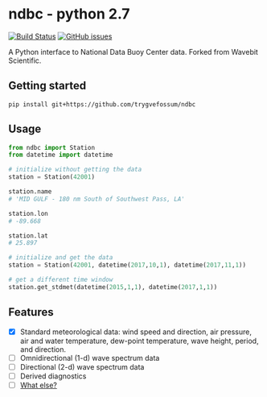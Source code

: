 # ndbc - python 2.7

[![Build Status](https://travis-ci.org/wavebitscientific/ndbc.svg?branch=master)](https://travis-ci.org/wavebitscientific/ndbc)
[![GitHub issues](https://img.shields.io/github/issues/wavebitscientific/ndbc.svg)](https://github.com/wavebitscientific/ndbc/issues)

A Python interface to National Data Buoy Center data. Forked from Wavebit Scientific.

## Getting started

```
pip install git+https://github.com/trygvefossum/ndbc
```

## Usage

```python
from ndbc import Station
from datetime import datetime

# initialize without getting the data
station = Station(42001)

station.name
# 'MID GULF - 180 nm South of Southwest Pass, LA'

station.lon
# -89.668

station.lat
# 25.897

# initialize and get the data
station = Station(42001, datetime(2017,10,1), datetime(2017,11,1))

# get a different time window
station.get_stdmet(datetime(2015,1,1), datetime(2017,1,1))

```

## Features

* [x] Standard meteorological data: wind speed and direction, air pressure, air and water temperature, dew-point temperature, wave height, period, and direction.
* [ ] Omnidirectional (1-d) wave spectrum data
* [ ] Directional (2-d) wave spectrum data
* [ ] Derived diagnostics
* [ ] [What else?](https://github.com/wavebitscientific/ndbc/issues/new)

